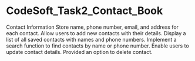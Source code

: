 # CodeSoft_Task2_Contact_Book
Contact Information Store name, phone number, email, and address for each contact. Allow users to add new contacts with their details.  Display a list of all saved contacts with names and phone numbers. Implement a search function to find contacts by name or phone number. Enable users to update contact details. Provided an option to delete contact.
